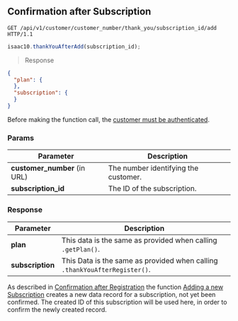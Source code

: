 ## Confirmation after Subscription


```http
GET /api/v1/customer/customer_number/thank_you/subscription_id/add HTTP/1.1
```

```javascript
isaac10.thankYouAfterAdd(subscription_id);
```

> Response

```json
{
  "plan": {
  },
  "subscription": {
  }
}
```


<aside class="success">
Before making the function call, the <a href="#customer-authentication">customer must be authenticated</a>.
</aside>

### Params

Parameter | Description
----------|-------------
**customer_number** (in URL) | The number identifying the customer.  
**subscription_id** | The ID of the subscription.


### Response

Parameter | Description
----------|-------------
**plan** | This data is the same as provided when calling `.getPlan()`.
**subscription** | This Data is the same as provided when calling `.thankYouAfterRegister()`.

As described in [Confirmation after Registration](#confirmation-after-registration) the function [Adding a new Subscription](#adding-a-new-subscription) creates a new data record for a subscription, not yet been confirmed. The created ID of this subscription will be used here, in order to confirm the newly created record.

